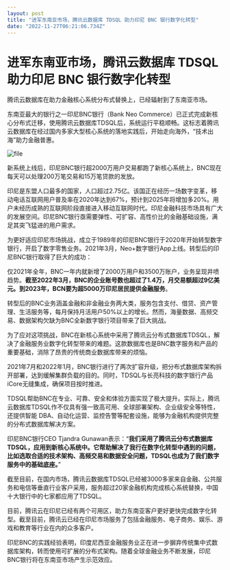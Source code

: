 ```yaml
---
layout: post
title: "进军东南亚市场，腾讯云数据库 TDSQL 助力印尼 BNC 银行数字化转型"
date: "2022-11-27T06:21:06.734Z"
---
```

进军东南亚市场，腾讯云数据库 TDSQL 助力印尼 BNC 银行数字化转型
=====================================

腾讯云数据库在助力金融核心系统分布式替换上，已经辐射到了东南亚市场。

东南亚最大的银行之一印尼BNC银行（Bank Neo Commerce）已正式完成新核心分布式迁移，使用腾讯云数据库TDSQL后，系统运行平稳顺畅。这标志着腾讯云数据库在经过国内多家大型核心系统的落地实践后，开始走向海外，“技术出海”助力金融普惠。

![file](https://img2023.cnblogs.com/other/1805314/202211/1805314-20221127141629130-1124747068.png)

新系统上线后，印尼BNC银行超2000万用户交易都跑了新核心系统上，BNC现在每天可以处理200万笔交易和15万笔贷款的发放。

印尼是东盟人口最多的国家，人口超过2.75亿。该国正在经历一场数字变革，移动电话互联网用户普及率在2020年达到67%，预计到2025年将增加多20%。用户未经历成熟的互联网阶段直接进入移动互联网时代。印尼金融科技市场具有广大的发展空间。印尼BNC银行亟需要弹性、可扩容、高性价比的金融基础设施，满足其突飞猛进的用户需求。

为更好适应印尼市场挑战，成立于1989年的印尼BNC银行于2020年开始转型数字银行，开启了数字零售业务。2021年3月，Neo+数字银行App上线。转型后的印尼BNC银行取得了巨大的成功：

仅2021年全年，BNC一年内就新增了2000万用户和3500万账户，业务呈现井喷趋势。**截至2022年3月，BNC的企业账号数也超过了1.4万，月交易额超过9亿美元。到2023年，BCN要为超5000万印尼居民提供金融服务**。

转型后的BNC业务涵盖金融和非金融业务两大类，服务包含支付、借贷、资产管理、生活服务等，每月保持月活用户50%以上的增长。然而，海量数据、高频交易、数据架构欠缺为BNC全新数字银行项目带来了巨大挑战。

为了应对这项挑战，BNC在新核心系统中采用了腾讯云分布式数据库TDSQL，解决了金融服务业数字化转型带来的难题。这款数据库也是BNC数字服务和产品的重要基础，消除了昂贵的传统商业数据库带来的烦恼。

2021年7月和2022年1月，BNC银行进行了两次扩容升级，把分布式数据库架构拆开部署，达到缓解集群负载的目的。同时，TDSQL与长亮科技的数字银行产品iCore无缝集成，确保项目按时推进。

TDSQL帮助BNC在专业、可靠、安全和体验方面实现了极大提升。实际上，腾讯云数据库TDSQL作不仅具有强一致高可用、全球部署架构、企业级安全等特性，还提供智能 DBA、自动化运营、监控告警等配套设施，能够为金融机构提供完整的分布式数据库解决方案。

印尼BNC银行CEO Tjandra Gunawan表示：“**我们采用了腾讯云分布式数据库TDSQL，应用到新核心系统中。它帮助解决了我行在数字化转型中遇到的问题，比如选取合适的技术架构、高频交易和数据安全问题，TDSQL也成为了我们数字服务中的基础底座。**”

截至目前，在国内市场，腾讯云数据库TDSQL已经被3000多家来自金融、公共服务和电信等垂直行业客户采用，服务超过20家金融机构完成核心系统替换，中国十大银行中的七家都应用了TDSQL。

目前，腾讯云在印尼已经有两个可用区，助力东南亚客户更好更快完成数字化转型。截至目前，腾讯云已经在印尼市场服务了包括金融服务、电子商务、娱乐、游戏和教育等行业在内的众多客户。

印尼BNC的实践经验表明，印度尼西亚金融服务业正在进一步摒弃传统集中式数据库架构，转而使用可扩展的分布式架构。随着全球金融业务不断发展，印尼BNC银行将在东南亚市场产生示范效应。